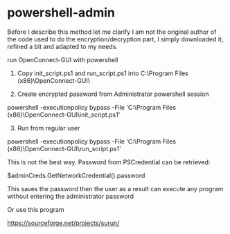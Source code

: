 # powershell-admin
Before I describe this method let me clarify I am not the original author of the code used to do the encryption/decryption part, I simply downloaded it, refined a bit and adapted to my needs.

run OpenConnect-GUI with powershell

1) Copy init_script.ps1 and run_script.ps1 into C:\Program Files (x86)\OpenConnect-GUI\

2) Create encrypted password from Administrator powershell session

 powershell -executionpolicy bypass -File 'C:\Program Files (x86)\OpenConnect-GUI\init_script.ps1'

3) Run from regular user

 powershell -executionpolicy bypass -File 'C:\Program Files (x86)\OpenConnect-GUI\run_script.ps1'

This is not the best way. Password from PSCredential can be retrieved:

$adminCreds.GetNetworkCredential().password

This saves the password then the user as a result can execute any program without entering the administrator password

Or use this program

https://sourceforge.net/projects/surun/
